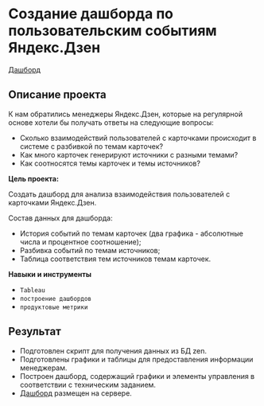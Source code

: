 # Создание дашборда по пользовательским событиям Яндекс.Дзен

[Дашборд](https://public.tableau.com/views/dash_visits_zen_16810682292820/DashboardZEN?:language=en-US&publish=yes&:display_count=n&:origin=viz_share_link)

## Описание проекта

К нам обратились менеджеры Яндекс.Дзен, которые на регулярной основе хотели бы получать ответы на следующие вопросы:
- Сколько взаимодействий пользователей с карточками происходит в системе с разбивкой по темам карточек?
- Как много карточек генерируют источники с разными темами?
- Как соотносятся темы карточек и темы источников?

**Цель проекта:**

Создать дашборд для анализа взаимодействия пользователей с карточками Яндекс.Дзен.

Состав данных для дашборда:
- История событий по темам карточек (два графика - абсолютные числа и процентное соотношение);
- Разбивка событий по темам источников;
- Таблица соответствия тем источников темам карточек.

**Навыки и инструменты**

- `Tableau`
- `построение дашбордов`
- `продуктовые метрики`

## Результат

- Подготовлен скрипт для получения данных из БД zen.
- Подготовлены графики и таблицы для предоставления информации
менеджерам.
- Построен дашборд, содержащий графики и элементы управления в
соответствии с техническим заданием.
- [Дашборд](https://public.tableau.com/views/dash_visits_zen_16810682292820/DashboardZEN?:language=en-US&publish=yes&:display_count=n&:origin=viz_share_link) размещен на сервере.




